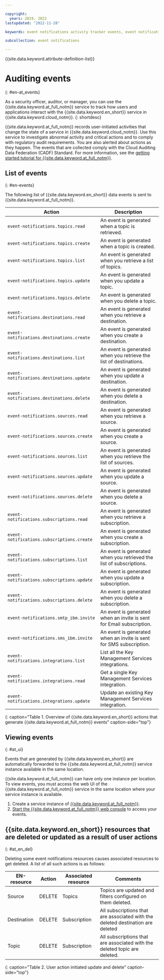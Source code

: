 ```yaml
---

copyright:
  years: 2019, 2022
lastupdated: "2022-11-28"

keywords: event notifications activity tracker events, event notifications events, event notifications audit, event notifications audit events, event notifications audit logs

subcollection: event notifications

---
```


{{site.data.keyword.attribute-definition-list}}

# Auditing events
{: #en-at_events}

As a security officer, auditor, or manager, you can use the {{site.data.keyword.at_full_notm}} service to track how users and applications interact with the {{site.data.keyword.en_short}} service in {{site.data.keyword.cloud_notm}}.
{: shortdesc}

{{site.data.keyword.at_full_notm}} records user-initiated activities that change the state of a service in {{site.data.keyword.cloud_notm}}. Use this service to investigate abnormal activity and critical actions and to comply with regulatory audit requirements. You are also alerted about actions as they happen. The events that are collected comply with the Cloud Auditing Data Federation (CADF) Standard. For more information, see the [getting started tutorial for {{site.data.keyword.at_full_notm}}](/docs/activity-tracker?topic=activity-tracker-getting-started).

## List of events
{: #en-events}

The following list of {{site.data.keyword.en_short}} data events is sent to {{site.data.keyword.at_full_notm}}.

| Action             | Description      |
| -------------------| -----------------|
| `event-notifications.topics.read` | An event is generated when a topic is retrieved.|
| `event-notifications.topics.create` | An event is generated when a topic is created. |
| `event-notifications.topics.list` | An event is generated when you retrieve a list of topics.|
| `event-notifications.topics.update` | An event is generated when you update a topic.|
| `event-notifications.topics.delete` | An event is generated when you delete a topic.|
| `event-notifications.destinations.read` | An event is generated when you retrieve a destination.|
| `event-notifications.destinations.create` | An event is generated when you create a destination.|
| `event-notifications.destinations.list` | An event is generated when you retrieve the list of destinations.|
| `event-notifications.destinations.update` | An event is generated when you update a destination.|
| `event-notifications.destinations.delete` | An event is generated when you delete a destination.|
| `event-notifications.sources.read` |An event is generated when you retrieve a source. |
| `event-notifications.sources.create`|An event is generated when you create a source.|
| `event-notifications.sources.list`| An event is generated when you retrieve the list of sources. |
| `event-notifications.sources.update` |An event is generated when you update a source.|
| `event-notifications.sources.delete` | An event is generated when you delete a source. |
| `event-notifications.subscriptions.read` | An event is generated when you retrieve a subscription. |
| `event-notifications.subscriptions.create` | An event is generated when you create a subscription.|
| `event-notifications.subscriptions.list` | An event is generated when you retrieved the list of subscriptions.|
| `event-notifications.subscriptions.update` | An event is generated when you update a subscription.|
| `event-notifications.subscriptions.delete` | An event is generated when you delete a subscription.|
| `event-notifications.smtp_ibm.invite` | An event is generated when an invite is sent for Email subscription.|
| `event-notifications.sms_ibm.invite` | An event is generated when an invite is sent for SMS subscription.|
| `event-notifications.integrations.list`| List all the Key Management Services integrations. |
| `event-notifications.integrations.read`| Get a single Key Management Services integration. |
| `event-notifications.integrations.update`| Update an existing Key Management Services integration. |
{: caption="Table 1. Overview of {{site.data.keyword.en_short}} actions that generate {{site.data.keyword.at_full_notm}} events" caption-side="top"}

## Viewing events
{: #at_ui}

Events that are generated by {{site.data.keyword.en_short}} are automatically forwarded to the {{site.data.keyword.at_full_notm}} service instance available in the same location.

{{site.data.keyword.at_full_notm}} can have only one instance per location. To view events, you must access the web UI of the {{site.data.keyword.at_full_notm}} service in the same location where your service instance is available.

1. Create a service instance of [{{site.data.keyword.at_full_notm}}](/docs/activity-tracker?topic=activity-tracker-getting-started).
2. [Start the {{site.data.keyword.at_full_notm}} web console](/docs/activity-tracker?topic=activity-tracker-launch) to access your events.

## {{site.data.keyword.en_short}} resources that are deleted or updated as a result of user actions
{: #at_en_del}

Deleting some event notifications resources causes associated resources to get deleted. A list of all such actions is as follows:

| EN-resource | Action | Associated resource | Comments |
|------------ |--------|---------------------|----------|
| Source | DELETE | Topics | Topics are updated and filters configured on them deleted. |
| Destination | DELETE | Subscription | All subscriptions that are associated with the deleted destination are deleted |
| Topic | DELETE | Subscription | All subscriptions that are associated with the deleted topic are deleted. |
{: caption="Table 2. User action initiated update and delete" caption-side="top"}
